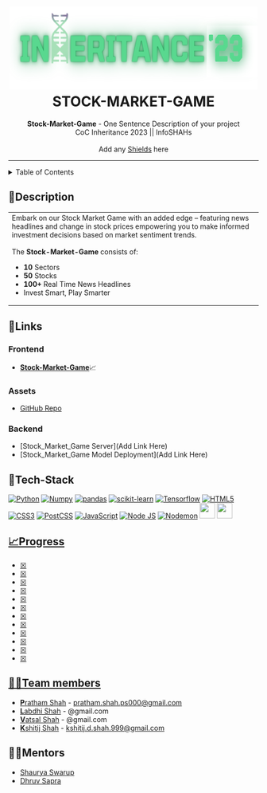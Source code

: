 <h1 align="center">
  <a href="https://github.com/CommunityOfCoders/Inheritance-2023">
    <img src="./Untitled.png" alt="CoC Inheritance 2023" width="500" height="166">
  </a>
  <br>
  STOCK-MARKET-GAME
</h1>

<div align="center">
   <strong>Stock-Market-Game</strong> - One Sentence Description of your project<br>
  CoC Inheritance 2023 || InfoSHAHs <br> <br>
  Add any <a href="https://shields.io/">Shields</a> here
</div>
<hr>

<details>
<summary>Table of Contents</summary>

- [Description](#description)
- [Links](#links)
- [Tech Stack](#tech-stack)
- [Progress](#progress)
- [Future Scope](#future-scope)
- [Applications](#applications)
- [Project Setup](#project-setup)
- [Usage](#usage)
- [Team Members](#team-members)
- [Mentors](#mentors)
- [Screenshots](#screenshots)
</details>

## 📝Description
  <table>
  <tr>
    <td>
Embark on our Stock Market Game with an added edge – featuring news headlines and change in stock prices empowering you to make informed investment decisions based on market sentiment trends.
<br><br>
      The <strong>Stock-Market-Game</strong> consists of:
      <ul>
<li> <b>10</b> Sectors
<li> <b>50</b> Stocks
<li> <b>100+</b> Real Time News Headlines
<li> Invest Smart, Play Smarter
      </ul>
    </td>
  </tr>
  </table>

  ## 🔗Links

### Frontend
- [**Stock-Market-Game**]()📈

### Assets
- [GitHub Repo](https://github.com/kshitijdshah99/Inheritance-Stock_Market_Game)

### Backend
- [Stock_Market_Game Server](Add Link Here)
- [Stock_Market_Game Model Deployment](Add Link Here)

## 🤖Tech-Stack
<a href="https://www.python.org/" title="Python"><img src="https://github.com/get-icon/geticon/raw/master/icons/python.svg" alt="Python" width="31px" height="31px"></a>
<a href="https://numpy.org/" title="Numpy"><img src="https://github.com/get-icon/geticon/blob/master/icons/numpy-icon.svg" alt="Numpy" width="31px" height="31px"></a>
<a href="https://pandas.pydata.org/" title="pandas"><img src="https://github.com/get-icon/geticon/raw/master/icons/pandas-icon.svg" alt="pandas" width="31px" height="31px"></a>
<a href="https://scikit-learn.org/stable/" title="scikit-learn"><img src="https://scikit-learn.org/stable/_static/scikit-learn-logo-small.png" alt="scikit-learn" width="71px" height="31px"></a>
<a href="https://www.tensorflow.org/" title="Tensorflow"><img src="https://github.com/get-icon/geticon/raw/master/icons/tensorflow.svg" alt="Tensorflow" width="31px" height="31px"></a>
<a href="https://www.w3.org/TR/html5/" title="HTML5"><img src="https://github.com/get-icon/geticon/raw/master/icons/html-5.svg" alt="HTML5" width="31px" height="31px"></a>
<a href="https://www.w3.org/TR/CSS/" title="CSS3"><img src="https://github.com/get-icon/geticon/raw/master/icons/css-3.svg" alt="CSS3" width="31px" height="31px"></a>
<a href="https://postcss.org/" title="PostCSS"><img src="https://github.com/get-icon/geticon/blob/master/icons/postcss.svg" alt="PostCSS" width="31px" height="31px"></a>
<a href="https://developer.mozilla.org/en-US/docs/Web/JavaScript" title="JavaScript"><img src="https://github.com/get-icon/geticon/raw/master/icons/javascript.svg" alt="JavaScript" width="31px" height="31px"></a>
<a href="https://nodejs.org/en/" title="Node JS"><img src="https://github.com/get-icon/geticon/blob/master/icons/nodejs-icon.svg" alt="Node JS" width="31px" height="31px"></a>
<a href="https://nodemon.io/" title="Nodemon"><img src="https://github.com/get-icon/geticon/blob/master/icons/nodemon.svg" alt="Nodemon" width="31px" height="31px"></a>
<a href="https://reactjs.org/" title="React"><img src="https://github.com/get-icon/geticon/raw/master/icons/react.svg" alt="" width="31px" height="31px"></a>
<a href="https://expressjs.com/" title="Express"><img src="https://github.com/get-icon/geticon/raw/master/icons/express.svg" alt="" width="31px" height="31px"></a>
<a href="postman">
<a href="fastapi">
## 📈Progress

- [x] 
- [x] 
- [x] 
- [x] 
- [x] 
- [x] 
- [x] 
- [x]
- [x] 
- [x] 
- [x] 
- [x] 

## 👩‍💻Team members

- [**P**ratham Shah](https://github.com/prathamcoders) - pratham.shah.ps000@gmail.com
- [**L**abdhi Shah](https://github.com/) - @gmail.com
- [**V**atsal Shah](https://github.com/VSCODER00) - @gmail.com
- [**K**shitij Shah](https://github.com/kshitijdshah99) - kshitij.d.shah.999@gmail.com

## 👨‍🏫Mentors

- [Shaurya Swarup](https://github.com/)
- [Dhruv Sapra](https://github.com/)

